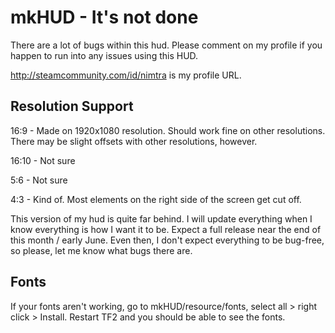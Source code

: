 
mkHUD - It's not done
=======
There are a lot of bugs within this hud. Please comment on my profile if you happen to run into any issues using this HUD.

http://steamcommunity.com/id/nimtra is my profile URL.

Resolution Support
----------
16:9 - Made on 1920x1080 resolution. Should work fine on other resolutions. There may be slight offsets with other resolutions, however.

16:10 - Not sure

5:6 - Not sure

4:3 - Kind of. Most elements on the right side of the screen get cut off.


This version of my hud is quite far behind. I will update everything when I know everything is how I want it to be. Expect a full release near the end of this month / early June. Even then, I don't expect everything to be bug-free, so please, let me know what bugs there are.

Fonts
------------
If your fonts aren't working, go to mkHUD/resource/fonts, select all > right click > Install. Restart TF2 and you should be able to see the fonts.
